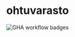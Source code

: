 # ohtuvarasto
![GHA workflow badges](https://github.com/ds20220914/ohtuvarasto/workflows/CI/badge.svg)
